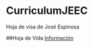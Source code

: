 # CurriculumJEEC
Hoja de visa de José Espinosa

##Hoja de Vida
[Información](https://Jeec4444.github.io/jeec_cv)